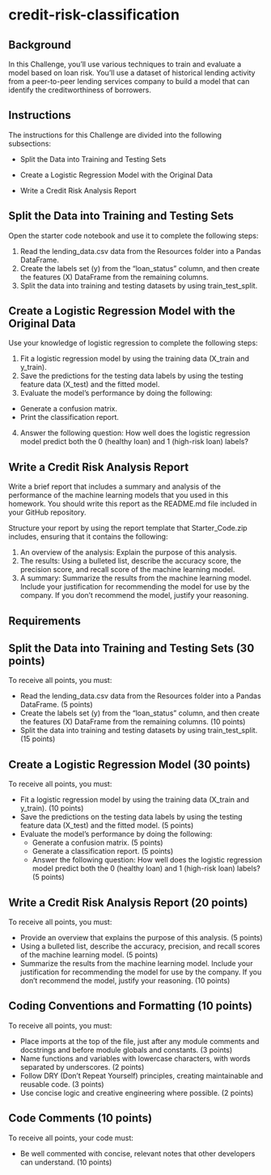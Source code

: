 # credit-risk-classification

## Background
In this Challenge, you’ll use various techniques to train and evaluate a model based on loan risk. You’ll use a dataset of historical lending activity from a peer-to-peer lending services company to build a model that can identify the creditworthiness of borrowers.

## Instructions
The instructions for this Challenge are divided into the following subsections:

* Split the Data into Training and Testing Sets

* Create a Logistic Regression Model with the Original Data

* Write a Credit Risk Analysis Report

## Split the Data into Training and Testing Sets

Open the starter code notebook and use it to complete the following steps:

1. Read the lending_data.csv data from the Resources folder into a Pandas DataFrame.
2. Create the labels set (y) from the “loan_status” column, and then create the features (X) DataFrame from the remaining columns.
3. Split the data into training and testing datasets by using train_test_split.

## Create a Logistic Regression Model with the Original Data
Use your knowledge of logistic regression to complete the following steps:

1. Fit a logistic regression model by using the training data (X_train and y_train).
2. Save the predictions for the testing data labels by using the testing feature data (X_test) and the fitted model.
3. Evaluate the model’s performance by doing the following:
* Generate a confusion matrix.
* Print the classification report.
4. Answer the following question: How well does the logistic regression model predict both the 0 (healthy loan) and 1 (high-risk loan) labels?

## Write a Credit Risk Analysis Report
Write a brief report that includes a summary and analysis of the performance of the machine learning models that you used in this homework. You should write this report as the README.md file included in your GitHub repository.

Structure your report by using the report template that Starter_Code.zip includes, ensuring that it contains the following:

1. An overview of the analysis: Explain the purpose of this analysis.
2. The results: Using a bulleted list, describe the accuracy score, the precision score, and recall score of the machine learning model.
3. A summary: Summarize the results from the machine learning model. Include your justification for recommending the model for use by the company. If you don’t recommend the model, justify your reasoning.

## Requirements
## Split the Data into Training and Testing Sets (30 points)
To receive all points, you must:

* Read the lending_data.csv data from the Resources folder into a Pandas DataFrame. (5 points)
* Create the labels set (y) from the “loan_status” column, and then create the features (X) DataFrame from the remaining columns. (10 points)
* Split the data into training and testing datasets by using train_test_split. (15 points)

## Create a Logistic Regression Model (30 points)
To receive all points, you must:

* Fit a logistic regression model by using the training data (X_train and y_train). (10 points)
* Save the predictions on the testing data labels by using the testing feature data (X_test) and the fitted model. (5 points)
* Evaluate the model’s performance by doing the following:
  * Generate a confusion matrix. (5 points)
  * Generate a classification report. (5 points)
  * Answer the following question: How well does the logistic regression model predict both the 0 (healthy loan) and 1 (high-risk loan) labels? (5 points)

## Write a Credit Risk Analysis Report (20 points)
To receive all points, you must:

* Provide an overview that explains the purpose of this analysis. (5 points)
* Using a bulleted list, describe the accuracy, precision, and recall scores of the machine learning model. (5 points)
* Summarize the results from the machine learning model. Include your justification for recommending the model for use by the company. If you don’t recommend the model, justify your reasoning. (10 points)

## Coding Conventions and Formatting (10 points)
To receive all points, you must:

* Place imports at the top of the file, just after any module comments and docstrings and before module globals and constants. (3 points)
* Name functions and variables with lowercase characters, with words separated by underscores. (2 points)
* Follow DRY (Don’t Repeat Yourself) principles, creating maintainable and reusable code. (3 points)
* Use concise logic and creative engineering where possible. (2 points)

## Code Comments (10 points)
To receive all points, your code must:

* Be well commented with concise, relevant notes that other developers can understand. (10 points)
